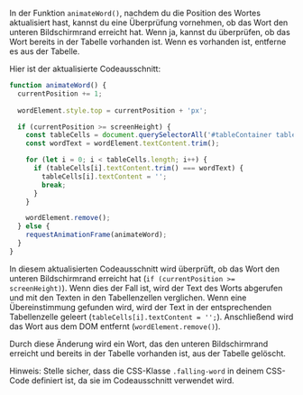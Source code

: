 In der Funktion `animateWord()`, nachdem du die Position des Wortes aktualisiert hast, kannst du eine Überprüfung vornehmen, ob das Wort den unteren Bildschirmrand erreicht hat. Wenn ja, kannst du überprüfen, ob das Wort bereits in der Tabelle vorhanden ist. Wenn es vorhanden ist, entferne es aus der Tabelle.

Hier ist der aktualisierte Codeausschnitt:

```javascript
function animateWord() {
  currentPosition += 1;
  
  wordElement.style.top = currentPosition + 'px';

  if (currentPosition >= screenHeight) {
    const tableCells = document.querySelectorAll('#tableContainer table td');
    const wordText = wordElement.textContent.trim();

    for (let i = 0; i < tableCells.length; i++) {
      if (tableCells[i].textContent.trim() === wordText) {
        tableCells[i].textContent = '';
        break;
      }
    }

    wordElement.remove();
  } else {
    requestAnimationFrame(animateWord);
  }
}
```

In diesem aktualisierten Codeausschnitt wird überprüft, ob das Wort den unteren Bildschirmrand erreicht hat (`if (currentPosition >= screenHeight)`). Wenn dies der Fall ist, wird der Text des Worts abgerufen und mit den Texten in den Tabellenzellen verglichen. Wenn eine Übereinstimmung gefunden wird, wird der Text in der entsprechenden Tabellenzelle geleert (`tableCells[i].textContent = '';`). Anschließend wird das Wort aus dem DOM entfernt (`wordElement.remove()`).

Durch diese Änderung wird ein Wort, das den unteren Bildschirmrand erreicht und bereits in der Tabelle vorhanden ist, aus der Tabelle gelöscht.

Hinweis: Stelle sicher, dass die CSS-Klasse `.falling-word` in deinem CSS-Code definiert ist, da sie im Codeausschnitt verwendet wird.